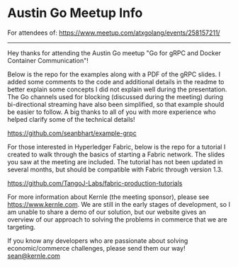 # Austin Go Meetup Info

For attendees of: https://www.meetup.com/atxgolang/events/258157211/

---
Hey thanks for attending the Austin Go meetup "Go for gRPC and Docker Container Communication"!

Below is the repo for the examples along with a PDF of the gRPC slides.  I added some comments to the code and additional details in the readme to better explain some concepts I did not explain well during the presentation.  The Go channels used for blocking (discussed during the meeting) during bi-directional streaming have also been simplified, so that example should be easier to follow.  A big thanks to all of you with more experience who helped clarify some of the technical details!

https://github.com/seanbhart/example-grpc

For those interested in Hyperledger Fabric, below is the repo for a tutorial I created to walk through the basics of starting a Fabric network.  The slides you saw at the meeting are included.  The tutorial has not been updated in several months, but should be compatible with Fabric through version 1.3.

https://github.com/TangoJ-Labs/fabric-production-tutorials

For more information about Kernle (the meeting sponsor), please see https://www.kernle.com.  We are still in the early stages of development, so I am unable to share a demo of our solution, but our website gives an overview of our approach to solving the problems in commerce that we are targeting.

If you know any developers who are passionate about solving economic/commerce challenges, please send them our way!  sean@kernle.com